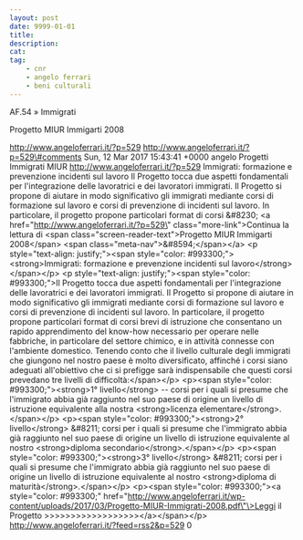```yaml
---
layout: post
date: 9999-01-01
title:
description:
cat:
tag:
    - cnr
    - angelo ferrari
    - beni culturali
---
```

AF.54 » Immigrati

Progetto MIUR Immigarti 2008

http://www.angeloferrari.it/?p=529 http://www.angeloferrari.it/?p=529\#comments Sun, 12 Mar 2017 15:43:41 +0000 angelo Progetti Immigrati MIUR http://www.angeloferrari.it/?p=529 Immigrati: formazione e prevenzione incidenti sul lavoro Il Progetto tocca due aspetti fondamentali per l'integrazione delle lavoratrici e dei lavoratori immigrati. Il Progetto si propone di aiutare in modo significativo gli immigrati mediante corsi di formazione sul lavoro e corsi di prevenzione di incidenti sul lavoro. In particolare, il progetto propone  particolari format di corsi &\#8230; \<a href=\"http://www.angeloferrari.it/?p=529\" class=\"more-link\"\>Continua la lettura di \<span class=\"screen-reader-text\"\>Progetto MIUR Immigarti 2008\</span\> \<span class=\"meta-nav\"\>&\#8594;\</span\>\</a\> \<p style=\"text-align: justify;\"\>\<span style=\"color: \#993300;\"\>\<strong\>Immigrati: formazione e prevenzione incidenti sul lavoro\</strong\>\</span\>\</p\> \<p style=\"text-align: justify;\"\>\<span style=\"color: \#993300;\"\>Il Progetto tocca due aspetti fondamentali per l'integrazione delle lavoratrici e dei lavoratori immigrati. Il Progetto si propone di aiutare in modo significativo gli immigrati mediante corsi di formazione sul lavoro e corsi di prevenzione di incidenti sul lavoro. In particolare, il progetto propone  particolari format di corsi brevi di istruzione che consentano un rapido apprendimento del know-how necessario per operare nelle fabbriche, in particolare del settore chimico, e in attività connesse con l'ambiente domestico. Tenendo conto che il livello culturale degli immigrati che giungono nel nostro paese è molto diversificato, affinché i corsi siano adeguati all'obiettivo che ci si prefigge sarà indispensabile che questi corsi prevedano tre livelli di difficoltà:\</span\>\</p\> \<p\>\<span style=\"color: \#993300;\"\>\<strong\>1° livello\</strong\> -- corsi per i quali si presume che l'immigrato abbia già raggiunto nel suo paese di origine un livello di istruzione equivalente alla nostra \<strong\>licenza elementare\</strong\>.\</span\>\</p\> \<p\>\<span style=\"color: \#993300;\"\>\<strong\>2° livello\</strong\> &\#8211; corsi per i quali si presume che l'immigrato abbia già raggiunto nel suo paese di origine un livello di istruzione equivalente al nostro \<strong\>diploma secondario\</strong\>.\</span\>\</p\> \<p\>\<span style=\"color: \#993300;\"\>\<strong\>3° livello\</strong\> &\#8211; corsi per i quali si presume che l'immigrato abbia già raggiunto nel suo paese di origine un livello di istruzione equivalente al nostro \<strong\>diploma di maturità\</strong\>.\</span\>\</p\> \<p\>\<span style=\"color: \#993300;\"\>\<a style=\"color: \#993300;\" href=\"http://www.angeloferrari.it/wp-content/uploads/2017/03/Progetto-MIUR-Immigrati-2008.pdf\"\>Leggi il Progetto &gt;&gt;&gt;&gt;&gt;&gt;&gt;&gt;&gt;&gt;&gt;&gt;&gt;&gt;&gt;&gt;&gt;&gt;\</a\>\</span\>\</p\> http://www.angeloferrari.it/?feed=rss2&p=529 0

